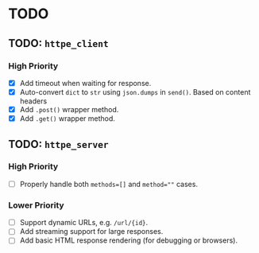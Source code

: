 # TODO

## TODO: `httpe_client`

### High Priority

- [X] Add timeout when waiting for response.  
- [X] Auto-convert `dict` to `str` using `json.dumps` in `send()`. Based on content headers
- [X] Add `.post()` wrapper method.  
- [X] Add `.get()` wrapper method.  

## TODO: `httpe_server`

### High Priority

- [ ] Properly handle both `methods=[]` and `method=""` cases.  

### Lower Priority

- [ ] Support dynamic URLs, e.g. `/url/{id}`.   
- [ ] Add streaming support for large responses.  
- [ ] Add basic HTML response rendering (for debugging or browsers).  
